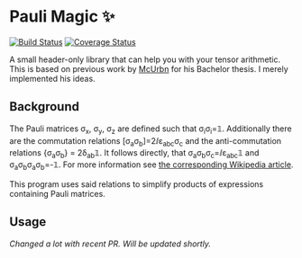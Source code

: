 # Pauli Magic :sparkles:
[![Build Status](https://travis-ci.org/kdungs/cpp-paulimagic.svg)](https://travis-ci.org/kdungs/cpp-paulimagic) [![Coverage Status](https://coveralls.io/repos/kdungs/cpp-paulimagic/badge.svg?branch=master)](https://coveralls.io/r/kdungs/cpp-paulimagic?branch=master)

A small header-only library that can help you with your tensor arithmetic. This is based on previous work by [McUrbn](https://github.com/McUrbn) for his Bachelor thesis. I merely implemented his ideas.

## Background
The Pauli matrices σ<sub>x</sub>, σ<sub>y</sub>, σ<sub>z</sub> are defined such that σ<sub>i</sub>σ<sub>i</sub>=𝟙. Additionally there are the commutation relations [σ<sub>a</sub>σ<sub>b</sub>]=2ⅈε<sub>abc</sub>σ<sub>c</sub> and the anti-commutation relations {σ<sub>a</sub>σ<sub>b</sub>} = 2δ<sub>ab</sub>𝟙. It follows directly, that σ<sub>a</sub>σ<sub>b</sub>σ<sub>c</sub>=ⅈε<sub>abc</sub>𝟙 and 
σ<sub>a</sub>σ<sub>b</sub>σ<sub>a</sub>σ<sub>b</sub>=-𝟙. For more information see [the corresponding Wikipedia article](https://en.wikipedia.org/wiki/Pauli_matrices).

This program uses said relations to simplify products of expressions containing Pauli matrices.


## Usage
_Changed a lot with recent PR. Will be updated shortly._
